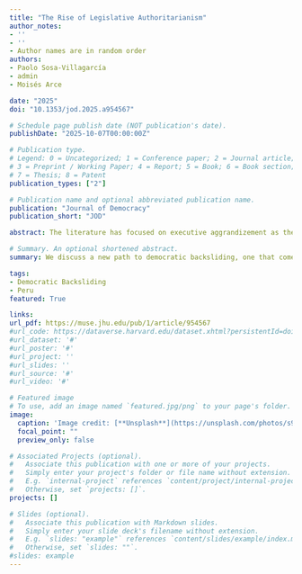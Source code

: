 ```yaml
---
title: "The Rise of Legislative Authoritarianism"
author_notes:
- ''
- ''
- Author names are in random order
authors:
- Paolo Sosa-Villagarcía
- admin
- Moisés Arce

date: "2025"
doi: "10.1353/jod.2025.a954567"

# Schedule page publish date (NOT publication's date).
publishDate: "2025-10-07T00:00:00Z"

# Publication type.
# Legend: 0 = Uncategorized; 1 = Conference paper; 2 = Journal article;
# 3 = Preprint / Working Paper; 4 = Report; 5 = Book; 6 = Book section;
# 7 = Thesis; 8 = Patent
publication_types: ["2"]

# Publication name and optional abbreviated publication name.
publication: "Journal of Democracy"
publication_short: "JOD"

abstract: The literature has focused on executive aggrandizement as the path leading to autocratization. Therefore, dysfunctional relations between the executive and legislative branches were seen as a “blessing in disguise” which prevented presidents from becoming powerful enough to cause democratic backsliding. More recently, scholars have interpreted such dysfunctionality as a problem in the form of “democratic hollowing.” Yet this may be only a transitory state of affairs. Power vacuums tend to be filled. Evidence shows that even fragmented groups in the legislative branch can concentrate power. This concentration of power defines another path to democratic backsliding via what we call legislative authoritarianism.

# Summary. An optional shortened abstract.
summary: We discuss a new path to democratic backsliding, one that comes from an unexpected actor.

tags:
- Democratic Backsliding
- Peru
featured: True

links:
url_pdf: https://muse.jhu.edu/pub/1/article/954567
#url_code: https://dataverse.harvard.edu/dataset.xhtml?persistentId=doi:10.7910/DVN/RAXSLB
#url_dataset: '#'
#url_poster: '#'
#url_project: ''
#url_slides: ''
#url_source: '#'
#url_video: '#'

# Featured image
# To use, add an image named `featured.jpg/png` to your page's folder. 
image:
  caption: 'Image credit: [**Unsplash**](https://unsplash.com/photos/s9CC2SKySJM)'
  focal_point: ""
  preview_only: false

# Associated Projects (optional).
#   Associate this publication with one or more of your projects.
#   Simply enter your project's folder or file name without extension.
#   E.g. `internal-project` references `content/project/internal-project/index.md`.
#   Otherwise, set `projects: []`.
projects: []

# Slides (optional).
#   Associate this publication with Markdown slides.
#   Simply enter your slide deck's filename without extension.
#   E.g. `slides: "example"` references `content/slides/example/index.md`.
#   Otherwise, set `slides: ""`.
#slides: example
---
```


